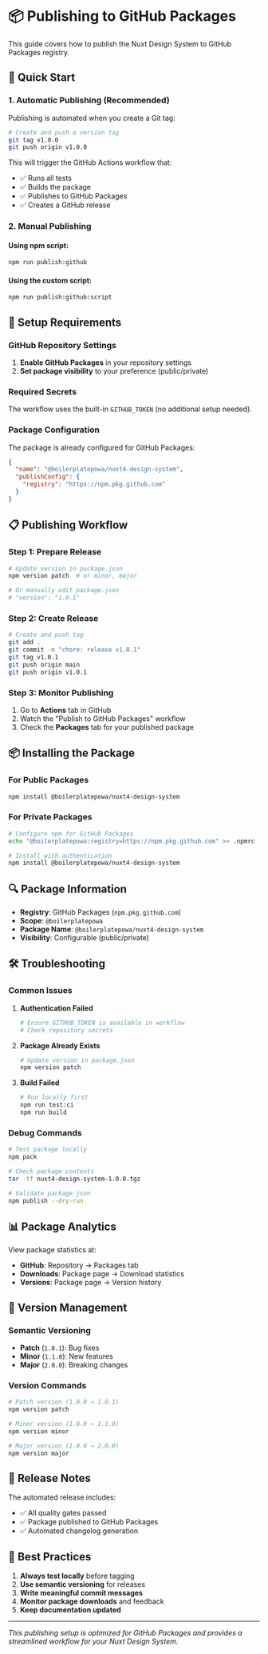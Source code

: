 # 📦 Publishing to GitHub Packages

This guide covers how to publish the Nuxt Design System to GitHub Packages registry.

## 🚀 Quick Start

### 1. **Automatic Publishing (Recommended)**

Publishing is automated when you create a Git tag:

```bash
# Create and push a version tag
git tag v1.0.0
git push origin v1.0.0
```

This will trigger the GitHub Actions workflow that:

- ✅ Runs all tests
- ✅ Builds the package
- ✅ Publishes to GitHub Packages
- ✅ Creates a GitHub release

### 2. **Manual Publishing**

#### Using npm script:

```bash
npm run publish:github
```

#### Using the custom script:

```bash
npm run publish:github:script
```

## 🔧 Setup Requirements

### GitHub Repository Settings

1. **Enable GitHub Packages** in your repository settings
2. **Set package visibility** to your preference (public/private)

### Required Secrets

The workflow uses the built-in `GITHUB_TOKEN` (no additional setup needed).

### Package Configuration

The package is already configured for GitHub Packages:

```json
{
  "name": "@boilerplatepowa/nuxt4-design-system",
  "publishConfig": {
    "registry": "https://npm.pkg.github.com"
  }
}
```

## 📋 Publishing Workflow

### Step 1: Prepare Release

```bash
# Update version in package.json
npm version patch  # or minor, major

# Or manually edit package.json
# "version": "1.0.1"
```

### Step 2: Create Release

```bash
# Create and push tag
git add .
git commit -m "chore: release v1.0.1"
git tag v1.0.1
git push origin main
git push origin v1.0.1
```

### Step 3: Monitor Publishing

1. Go to **Actions** tab in GitHub
2. Watch the "Publish to GitHub Packages" workflow
3. Check the **Packages** tab for your published package

## 📦 Installing the Package

### For Public Packages

```bash
npm install @boilerplatepowa/nuxt4-design-system
```

### For Private Packages

```bash
# Configure npm for GitHub Packages
echo "@boilerplatepowa:registry=https://npm.pkg.github.com" >> .npmrc

# Install with authentication
npm install @boilerplatepowa/nuxt4-design-system
```

## 🔍 Package Information

- **Registry**: GitHub Packages (`npm.pkg.github.com`)
- **Scope**: `@boilerplatepowa`
- **Package Name**: `@boilerplatepowa/nuxt4-design-system`
- **Visibility**: Configurable (public/private)

## 🛠️ Troubleshooting

### Common Issues

1. **Authentication Failed**

   ```bash
   # Ensure GITHUB_TOKEN is available in workflow
   # Check repository secrets
   ```

2. **Package Already Exists**

   ```bash
   # Update version in package.json
   npm version patch
   ```

3. **Build Failed**
   ```bash
   # Run locally first
   npm run test:ci
   npm run build
   ```

### Debug Commands

```bash
# Test package locally
npm pack

# Check package contents
tar -tf nuxt4-design-system-1.0.0.tgz

# Validate package.json
npm publish --dry-run
```

## 📊 Package Analytics

View package statistics at:

- **GitHub**: Repository → Packages tab
- **Downloads**: Package page → Download statistics
- **Versions**: Package page → Version history

## 🔄 Version Management

### Semantic Versioning

- **Patch** (`1.0.1`): Bug fixes
- **Minor** (`1.1.0`): New features
- **Major** (`2.0.0`): Breaking changes

### Version Commands

```bash
# Patch version (1.0.0 → 1.0.1)
npm version patch

# Minor version (1.0.0 → 1.1.0)
npm version minor

# Major version (1.0.0 → 2.0.0)
npm version major
```

## 📝 Release Notes

The automated release includes:

- ✅ All quality gates passed
- ✅ Package published to GitHub Packages
- ✅ Automated changelog generation

## 🎯 Best Practices

1. **Always test locally** before tagging
2. **Use semantic versioning** for releases
3. **Write meaningful commit messages**
4. **Monitor package downloads** and feedback
5. **Keep documentation updated**

---

_This publishing setup is optimized for GitHub Packages and provides a streamlined workflow for your Nuxt Design System._

